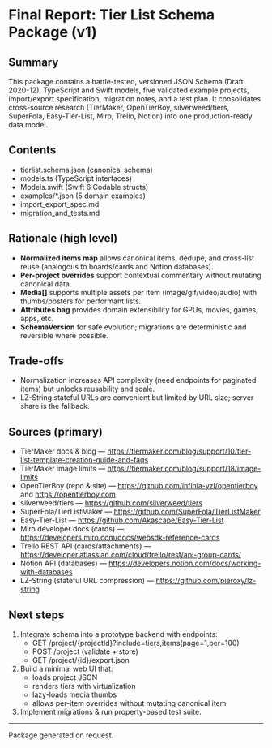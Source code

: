 # Final Report: Tier List Schema Package (v1)

## Summary
This package contains a battle-tested, versioned JSON Schema (Draft 2020-12), TypeScript and Swift models, five validated example projects, import/export specification, migration notes, and a test plan. It consolidates cross-source research (TierMaker, OpenTierBoy, silverweed/tiers, SuperFola, Easy-Tier-List, Miro, Trello, Notion) into one production-ready data model.

## Contents
- tierlist.schema.json (canonical schema)
- models.ts (TypeScript interfaces)
- Models.swift (Swift 6 Codable structs)
- examples/*.json (5 domain examples)
- import_export_spec.md
- migration_and_tests.md

## Rationale (high level)
- **Normalized items map** allows canonical items, dedupe, and cross-list reuse (analogous to boards/cards and Notion databases).
- **Per-project overrides** support contextual commentary without mutating canonical data.
- **Media[]** supports multiple assets per item (image/gif/video/audio) with thumbs/posters for performant lists.
- **Attributes bag** provides domain extensibility for GPUs, movies, games, apps, etc.
- **SchemaVersion** for safe evolution; migrations are deterministic and reversible where possible.

## Trade-offs
- Normalization increases API complexity (need endpoints for paginated items) but unlocks reusability and scale.
- LZ-String stateful URLs are convenient but limited by URL size; server share is the fallback.

## Sources (primary)
- TierMaker docs & blog — https://tiermaker.com/blog/support/10/tier-list-template-creation-guide-and-faqs
- TierMaker image limits — https://tiermaker.com/blog/support/18/image-limits
- OpenTierBoy (repo & site) — https://github.com/infinia-yzl/opentierboy and https://opentierboy.com
- silverweed/tiers — https://github.com/silverweed/tiers
- SuperFola/TierListMaker — https://github.com/SuperFola/TierListMaker
- Easy-Tier-List — https://github.com/Akascape/Easy-Tier-List
- Miro developer docs (cards) — https://developers.miro.com/docs/websdk-reference-cards
- Trello REST API (cards/attachments) — https://developer.atlassian.com/cloud/trello/rest/api-group-cards/
- Notion API (databases) — https://developers.notion.com/docs/working-with-databases
- LZ-String (stateful URL compression) — https://github.com/pieroxy/lz-string

## Next steps
1. Integrate schema into a prototype backend with endpoints:
   - GET /project/{projectId}?include=tiers,items(page=1,per=100)
   - POST /project (validate + store)
   - GET /project/{id}/export.json
2. Build a minimal web UI that:
   - loads project JSON
   - renders tiers with virtualization
   - lazy-loads media thumbs
   - allows per-item overrides without mutating canonical item
3. Implement migrations & run property-based test suite.

---
Package generated on request.